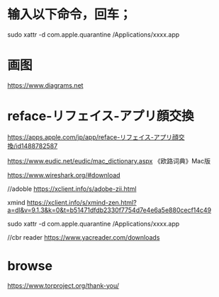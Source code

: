 # 输入以下命令，回车；
sudo xattr -d com.apple.quarantine /Applications/xxxx.app

# 画图
https://www.diagrams.net


# reface-リフェイス-アプリ顔交換
https://apps.apple.com/jp/app/reface-リフェイス-アプリ顔交換/id1488782587

https://www.eudic.net/eudic/mac_dictionary.aspx
《欧路词典》Mac版 

https://www.wireshark.org/#download

//adoble
https://xclient.info/s/adobe-zii.html

xmind
https://xclient.info/s/xmind-zen.html?a=dl&v=9.1.3&k=0&t=b51471dfdb2330f7754d7e4e6a5e880cecf14c49


sudo xattr -d com.apple.quarantine /Applications/xxxx.app

//cbr reader
https://www.yacreader.com/downloads

# browse
https://www.torproject.org/thank-you/
